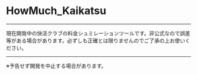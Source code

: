 # HowMuch_Kaikatsu 
___  
現在開発中の快活クラブの料金シュミレーションツールです。非公式なので誤差等がある場合があります。必ずしも正確とは限りませんのでご了承の上お使いください。  
___  
※予告せず開発を中止する場合があります。 
